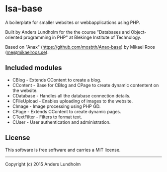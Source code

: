 Isa-base
==================
 
A boilerplate for smaller websites or webbapplications using PHP.
 
Built by Anders Lundholm for the the course "Databases and Object-oriented programming in PHP" at Blekinge Institute of Technology.

Based on "Anax" (https://github.com/mosbth/Anax-base) by Mikael Roos (me@mikaelroos.se).


Included modules
------------------
* CBlog - Extends CContent to create a blog.
* CContent - Base for CBlog and CPage to create dynamic contentent on the website.
* CDatabase - Handles all the database connection details.
* CFileUpload - Enables uploading of images to the website.
* CImage - Image processing using PHP GD.
* CPage - Extends CContent to create dynamic pages.
* CTextFilter - Filters to format text.
* CUser - User authentication and administration.


License 
------------------
 
This software is free software and carries a MIT license.
 
 
------------------
 
Copyright (c) 2015 Anders Lundholm
